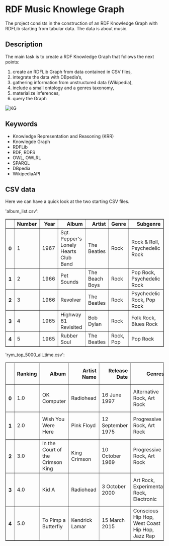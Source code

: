 # RDF Music Knowlege Graph

The project consists in the construction of an RDF Knowledge Graph with RDFLib starting from tabular data. The data is about music.

## Description

The main task is to create a RDF Knowledge Graph that follows the next points:

1. create an RDFLib Graph from data contained in CSV files,
2. integrate the data with DBpedia’s,
3. gathering information from unstructured data (Wikipedia),
4. include a small ontology and a genres taxonomy,
5. materialize inferences,
6. query the Graph

![KG](https://github.com/AlessandroGhiotto/RDF-music-knowledge-graph/blob/main/data/graph-image-example.png)

## Keywords

- Knowledge Representation and Reasoning (KRR)
- Knowlegde Graph
- RDFLib
- RDF, RDFS
- OWL, OWLRL
- SPARQL
- DBpedia
- WikipediaAPI

## CSV data

Here we can have a quick look at the two starting CSV files.

'album_list.csv':

<div>
<table border="1" class="dataframe">
  <thead>
    <tr style="text-align: right;">
      <th></th>
      <th>Number</th>
      <th>Year</th>
      <th>Album</th>
      <th>Artist</th>
      <th>Genre</th>
      <th>Subgenre</th>
    </tr>
  </thead>
  <tbody>
    <tr>
      <th>0</th>
      <td>1</td>
      <td>1967</td>
      <td>Sgt. Pepper's Lonely Hearts Club Band</td>
      <td>The Beatles</td>
      <td>Rock</td>
      <td>Rock &amp; Roll, Psychedelic Rock</td>
    </tr>
    <tr>
      <th>1</th>
      <td>2</td>
      <td>1966</td>
      <td>Pet Sounds</td>
      <td>The Beach Boys</td>
      <td>Rock</td>
      <td>Pop Rock, Psychedelic Rock</td>
    </tr>
    <tr>
      <th>2</th>
      <td>3</td>
      <td>1966</td>
      <td>Revolver</td>
      <td>The Beatles</td>
      <td>Rock</td>
      <td>Psychedelic Rock, Pop Rock</td>
    </tr>
    <tr>
      <th>3</th>
      <td>4</td>
      <td>1965</td>
      <td>Highway 61 Revisited</td>
      <td>Bob Dylan</td>
      <td>Rock</td>
      <td>Folk Rock, Blues Rock</td>
    </tr>
    <tr>
      <th>4</th>
      <td>5</td>
      <td>1965</td>
      <td>Rubber Soul</td>
      <td>The Beatles</td>
      <td>Rock, Pop</td>
      <td>Pop Rock</td>
    </tr>
  </tbody>
</table>
</div>

'rym_top_5000_all_time.csv':

<div>
<table border="1" class="dataframe">
  <thead>
    <tr style="text-align: right;">
      <th></th>
      <th>Ranking</th>
      <th>Album</th>
      <th>Artist Name</th>
      <th>Release Date</th>
      <th>Genres</th>
      <th>Descriptors</th>
      <th>Average Rating</th>
      <th>Number of Ratings</th>
      <th>Number of Reviews</th>
    </tr>
  </thead>
  <tbody>
    <tr>
      <th>0</th>
      <td>1.0</td>
      <td>OK Computer</td>
      <td>Radiohead</td>
      <td>16 June 1997</td>
      <td>Alternative Rock, Art Rock</td>
      <td>melancholic, anxious, futuristic, alienation, ...</td>
      <td>4.23</td>
      <td>70,382</td>
      <td>1531</td>
    </tr>
    <tr>
      <th>1</th>
      <td>2.0</td>
      <td>Wish You Were Here</td>
      <td>Pink Floyd</td>
      <td>12 September 1975</td>
      <td>Progressive Rock, Art Rock</td>
      <td>melancholic, atmospheric, progressive, male vo...</td>
      <td>4.29</td>
      <td>48,662</td>
      <td>983</td>
    </tr>
    <tr>
      <th>2</th>
      <td>3.0</td>
      <td>In the Court of the Crimson King</td>
      <td>King Crimson</td>
      <td>10 October 1969</td>
      <td>Progressive Rock, Art Rock</td>
      <td>fantasy, epic, progressive, philosophical, com...</td>
      <td>4.30</td>
      <td>44,943</td>
      <td>870</td>
    </tr>
    <tr>
      <th>3</th>
      <td>4.0</td>
      <td>Kid A</td>
      <td>Radiohead</td>
      <td>3 October 2000</td>
      <td>Art Rock, Experimental Rock, Electronic</td>
      <td>cold, melancholic, futuristic, atmospheric, an...</td>
      <td>4.21</td>
      <td>58,590</td>
      <td>734</td>
    </tr>
    <tr>
      <th>4</th>
      <td>5.0</td>
      <td>To Pimp a Butterfly</td>
      <td>Kendrick Lamar</td>
      <td>15 March 2015</td>
      <td>Conscious Hip Hop, West Coast Hip Hop, Jazz Rap</td>
      <td>political, conscious, poetic, protest, concept...</td>
      <td>4.27</td>
      <td>44,206</td>
      <td>379</td>
    </tr>
  </tbody>
</table>
</div>
